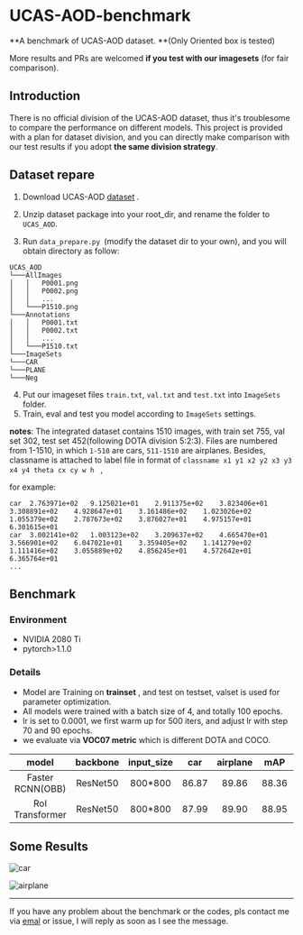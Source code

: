# UCAS-AOD-benchmark
**A benchmark of UCAS-AOD dataset. **(Only Oriented box is tested)

More results  and PRs are welcomed **if you test with our imagesets** (for fair comparison).

## Introduction

There is no official division of the UCAS-AOD dataset, thus it's  troublesome to compare the performance on different models. This project is provided with a plan for dataset division, and you can directly make comparison with our test results if you adopt **the same division  strategy**.

## Dataset repare

1. Download  UCAS-AOD [dataset](https://hyper.ai/datasets/5419) .

2. Unzip dataset package into your root_dir, and rename the folder to `UCAS_AOD`.

3. Run `data_prepare.py `(modify the dataset dir to your own), and you will obtain directory as follow:
```
UCAS_AOD
└───AllImages
│   │   P0001.png
│   │   P0002.png
│   │	...
│   └───P1510.png
└───Annotations
│   │   P0001.txt
│   │   P0002.txt
│   │	...
│   └───P1510.txt       
└───ImageSets   
└───CAR
└───PLANE
└───Neg
```

4. Put our imageset files `train.txt`, `val.txt` and `test.txt` into `ImageSets` folder.
5. Train, eval and test you model according to `ImageSets`  settings.

**notes**: The integrated dataset contains 1510 images, with train set 755, val set 302, test set 452(following DOTA division 5:2:3). Files are numbered from 1-1510, in which `1-510` are cars, `511-1510` are airplanes. Besides, classname is attached to label file in format of  `classname x1 y1 x2 y2 x3 y3 x4 y4 theta cx cy w h ` ,

for example:

```
car  2.763971e+02	9.125021e+01	2.911375e+02	3.823406e+01	3.308891e+02	4.928647e+01	3.161486e+02	1.023026e+02	1.055379e+02	2.787673e+02	3.876027e+01	4.975157e+01	6.301615e+01	
car  3.002141e+02	1.003123e+02	3.209637e+02	4.665470e+01	3.566901e+02	6.047021e+01	3.359405e+02	1.141279e+02	1.111416e+02	3.055889e+02	4.856245e+01	4.572642e+01	6.365764e+01	
...
```

## Benchmark

###  Environment
* NVIDIA 2080 Ti
* pytorch>1.1.0

### Details

* Model are Training on **trainset** , and test on testset, valset is used for parameter optimization. 
* All models were trained with a batch size of 4, and totally 100 epochs.
* lr is set to 0.0001, we first warm up for 500 iters, and adjust lr with step 70 and 90 epochs. 
* we evaluate via **VOC07 metric** which is different DOTA and COCO. 

| model | backbone | input_size | car | airplane | mAP |paper link |remarks |
| :---: | :---: |:--------: | :--: | :------: | :--: |:-----: |:-----: |
| Faster RCNN(OBB) | ResNet50 | 800*800 | 86.87 | 89.86 | 88.36 | —— | [code](https://github.com/dingjiansw101/AerialDetection) |
| RoI Transformer | ResNet50 | 800*800 | 87.99 | 89.90 | 88.95 | [CVPR2019](https://openaccess.thecvf.com/content_CVPR_2019/papers/Ding_Learning_RoI_Transformer_for_Oriented_Object_Detection_in_Aerial_Images_CVPR_2019_paper.pdf) | [code](https://github.com/dingjiansw101/RoITransformer_DOTA) |

## Some Results

![car](https://github.com/ming71/UCAS-AOD-benchmark/blob/master/examples/P0003.jpg)

![airplane](https://github.com/ming71/UCAS-AOD-benchmark/blob/master/examples/P1114.jpg)

---

If you have any problem about the benchmark or  the codes, pls contact me via [emal](mq_chaser@126.com) or issue, I will reply as soon as I see the message. 

